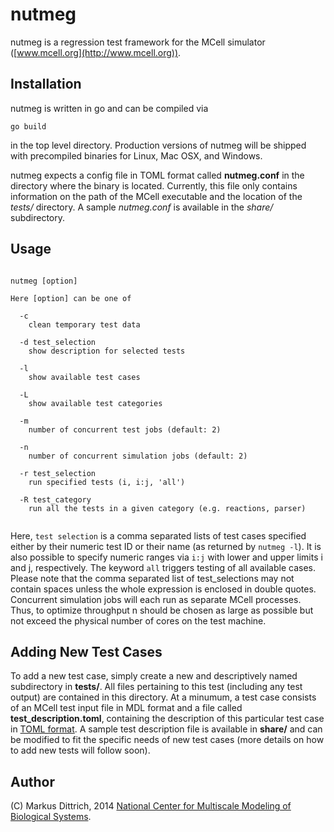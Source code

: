 nutmeg
======

nutmeg is a regression test framework for the MCell simulator ([www.mcell.org](http://www.mcell.org)).


Installation
------------

nutmeg is written in go and can be compiled via

<pre><code>go build</code></pre>

in the top level directory. Production versions of nutmeg will be shipped with
precompiled binaries for Linux, Mac OSX, and Windows.

nutmeg expects a config file in TOML format called **nutmeg.conf** in the
directory where the binary is located. Currently, this file only contains
information on the path of the MCell executable and the location of
the *tests/* directory. A sample *nutmeg.conf* is available in the *share/*
subdirectory.


Usage
-----

<pre><code>
nutmeg [option]

Here [option] can be one of

  -c
    clean temporary test data

  -d test_selection
    show description for selected tests

  -l
    show available test cases

  -L
    show available test categories

  -m
    number of concurrent test jobs (default: 2)

  -n
    number of concurrent simulation jobs (default: 2)

  -r test_selection
    run specified tests (i, i:j, 'all')

  -R test_category
    run all the tests in a given category (e.g. reactions, parser)

</code></pre>

Here, <code>test selection</code> is a comma separated lists of test cases
specified either by their numeric test ID or their name (as returned by
<code>nutmeg -l</code>). It is also possible to specify numeric ranges via
<code>i:j</code> with lower and upper limits i and j, respectively. The
keyword <code>all</code> triggers testing of all available cases.
Please note that the comma separated list of test_selections may not contain
spaces unless the whole expression is enclosed in double quotes.
Concurrent simulation jobs will each run as separate MCell processes. Thus, to
optimize throughput n should be chosen as large as possible but not exceed the
physical number of cores on the test machine.

Adding New Test Cases
---------------------

To add a new test case, simply create a new and descriptively named
subdirectory in **tests/**. All files pertaining to this test (including any
test output) are contained in this directory. At a minumum, a test case
consists of an MCell test input file in MDL format and a file called
**test_description.toml**, containing the description of this particular test
case in [TOML format](https://github.com/toml-lang/toml). A sample test
description file is available in **share/** and can be modified to fit the
specific needs of new test cases (more details on how to add new tests will
follow soon).


Author
------

(C) Markus Dittrich, 2014   [National Center for Multiscale Modeling of
                            Biological Systems](http://www.mmbios.org).
